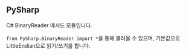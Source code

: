 ## PySharp

C# BinaryReader 메서드 모듈입니다.

`from PySharp.BinaryReader import *`을 통해 불러올 수 있으며, 기본값으로 LittleEndian으로 읽기/쓰기를 합니다.